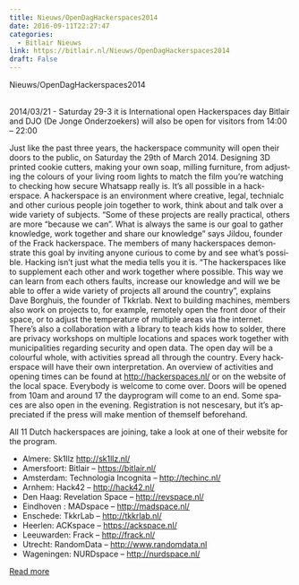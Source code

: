```yaml
---
title: Nieuws/OpenDagHackerspaces2014
date: 2016-09-11T22:27:47
categories:
  - Bitlair Nieuws
link: https://bitlair.nl/Nieuws/OpenDagHackerspaces2014
draft: False
---
```


<div class="mw-content-ltr mw-parser-output" dir="ltr" lang="en"><p><a class="mw-selflink selflink">Nieuws/OpenDagHackerspaces2014</a>
</p></div><div class="mw-content-ltr mw-parser-output" dir="ltr" lang="en"><p><br />
2014/03/21 - Saturday 29-3 it is International open Hackerspaces day
Bitlair and DJO (De Jonge Onderzoekers) will also be open for visitors  from 14:00 – 22:00
</p><p>Just like the past three years, the hackerspace community will open their doors to the public, on Saturday the 29th of March 2014.
Designing 3D printed cookie cutters, making your own soap, milling furniture, from adjusting the colours of your living room lights to match the film you’re watching to checking how secure Whatsapp really is. It’s all possible in a hackerspace.
A hackerspace is an environment where creative, legal, technialc and other curious people join together to work, think about and talk over a wide variety of subjects. “Some of these projects are really practical, others are more “because we can”. What is always the same is our goal to gather knowledge, work together and share our knowledge” says Jildou, founder of the Frack hackerspace.
The members of many hackerspaces demonstrate this goal by inviting anyone curious  to come by and see what’s possible. Hacking isn’t just what the media tells you it is.
“The hackerspaces like to supplement each other and work together where possible. This way we can learn from each others faults, increase our knowledge and will we be able to offer a wide variety of projects all around the country”, explains Dave Borghuis, the founder of Tkkrlab.
Next to building machines, members also work on projects to, for example, remotely open the front door of their space, or to adjust the temperature of multiple areas via the internet. There’s also a collaboration with a library to teach kids how to solder, there are privacy workshops on multiple locations and spaces work together with municipalities regarding security and open data.
The open day will be a colourful whole, with activities spread all through the country. Every hackerspace will have their own interpretation. An overview of activities and opening times can be found at <a class="external free" href="http://hackerspaces.nl/" rel="nofollow">http://hackerspaces.nl/</a> or on the website of the local space.
Everybody is welcome to come over. Doors will be opened from 10am and around 17 the dayprogram will come to an end. Some spaces are also open in the evening.
Registration is not nescesary, but it’s appreciated if the press will make mention of themself beforehand.
</p><p>All 11 Dutch hackerspaces are joining, take a look at one of their website for the program.
</p>
<ul><li>Almere: Sk1llz  <a class="external free" href="http://sk1llz.nl/" rel="nofollow">http://sk1llz.nl/</a></li>
<li>Amersfoort: Bitlair – <a class="external free" href="https://bitlair.nl/" rel="nofollow">https://bitlair.nl/</a></li>
<li>Amsterdam: Technologia Incognita – <a class="external free" href="http://techinc.nl/" rel="nofollow">http://techinc.nl/</a></li>
<li>Arnhem: Hack42 – <a class="external free" href="http://hack42.nl/" rel="nofollow">http://hack42.nl/</a></li>
<li>Den Haag: Revelation Space – <a class="external free" href="http://revspace.nl/" rel="nofollow">http://revspace.nl/</a></li>
<li>Eindhoven&#160;: MADspace – <a class="external free" href="http://madspace.nl/" rel="nofollow">http://madspace.nl/</a></li>
<li>Enschede: TkkrLab – <a class="external free" href="http://tkkrlab.nl/" rel="nofollow">http://tkkrlab.nl/</a></li>
<li>Heerlen: ACKspace – <a class="external free" href="https://ackspace.nl/" rel="nofollow">https://ackspace.nl/</a></li>
<li>Leeuwarden: Frack – <a class="external free" href="http://frack.nl/" rel="nofollow">http://frack.nl/</a></li>
<li>Utrecht: RandomData – <a class="external free" href="http://www.randomdata.nl" rel="nofollow">http://www.randomdata.nl</a></li>
<li>Wageningen: NURDspace – <a class="external free" href="http://nurdspace.nl/" rel="nofollow">http://nurdspace.nl/</a></li></ul></div>

[Read more](https://bitlair.nl/Nieuws/OpenDagHackerspaces2014)